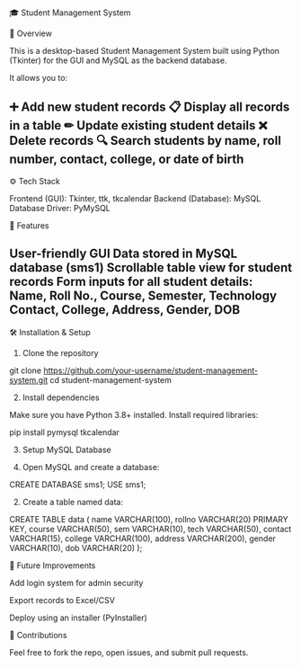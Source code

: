 🎓 Student Management System

📌 Overview

This is a desktop-based Student Management System built using Python (Tkinter) for the GUI and MySQL as the backend database.

It allows you to:

➕ Add new student records
📋 Display all records in a table
✏ Update existing student details
❌ Delete records
🔍 Search students by name, roll number, contact, college, or date of birth
---

⚙ Tech Stack

Frontend (GUI): Tkinter, ttk, tkcalendar
Backend (Database): MySQL
Database Driver: PyMySQL

📂 Features

User-friendly GUI
Data stored in MySQL database (sms1)
Scrollable table view for student records
Form inputs for all student details:
Name, Roll No., Course, Semester, Technology
Contact, College, Address, Gender, DOB
---

🛠 Installation & Setup

1. Clone the repository

git clone https://github.com/your-username/student-management-system.git
cd student-management-system

2. Install dependencies

Make sure you have Python 3.8+ installed. Install required libraries:

pip install pymysql tkcalendar

3. Setup MySQL Database

1. Open MySQL and create a database:

CREATE DATABASE sms1;
USE sms1;


2. Create a table named data:

CREATE TABLE data (
    name VARCHAR(100),
    rollno VARCHAR(20) PRIMARY KEY,
    course VARCHAR(50),
    sem VARCHAR(10),
    tech VARCHAR(50),
    contact VARCHAR(15),
    college VARCHAR(100),
    address VARCHAR(200),
    gender VARCHAR(10),
    dob VARCHAR(20)
);

🚀 Future Improvements

Add login system for admin security

Export records to Excel/CSV

Deploy using an installer (PyInstaller)

🙌 Contributions

Feel free to fork the repo, open issues, and submit pull requests.
